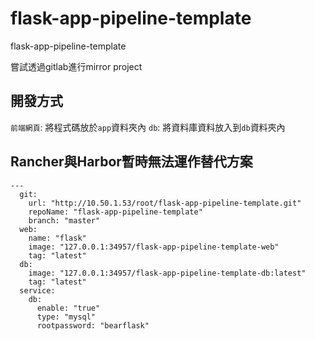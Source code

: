 # flask-app-pipeline-template

flask-app-pipeline-template

嘗試透過gitlab進行mirror project

## 開發方式
`前端網頁`: 將程式碼放於`app`資料夾內
`db`: 將資料庫資料放入到`db`資料夾內

## Rancher與Harbor暫時無法運作替代方案
```
---
  git: 
    url: "http://10.50.1.53/root/flask-app-pipeline-template.git"
    repoName: "flask-app-pipeline-template"
    branch: "master"
  web: 
    name: "flask"
    image: "127.0.0.1:34957/flask-app-pipeline-template-web"
    tag: "latest"
  db: 
    image: "127.0.0.1:34957/flask-app-pipeline-template-db:latest"
    tag: "latest"
  service: 
    db: 
      enable: "true"
      type: "mysql"
      rootpassword: "bearflask"

```
